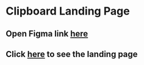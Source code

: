 # Clipboard Landing Page

## Open Figma link [here](https://www.figma.com/file/mcuI3i3wvlLXLCo3ZDTyAS/clipboard-landing-page?type=design&node-id=0-435&t=z9dOIPn3OpyLccY8-0)

## Click [here](https://sprightly-meerkat-172a53.netlify.app/) to see the landing page
